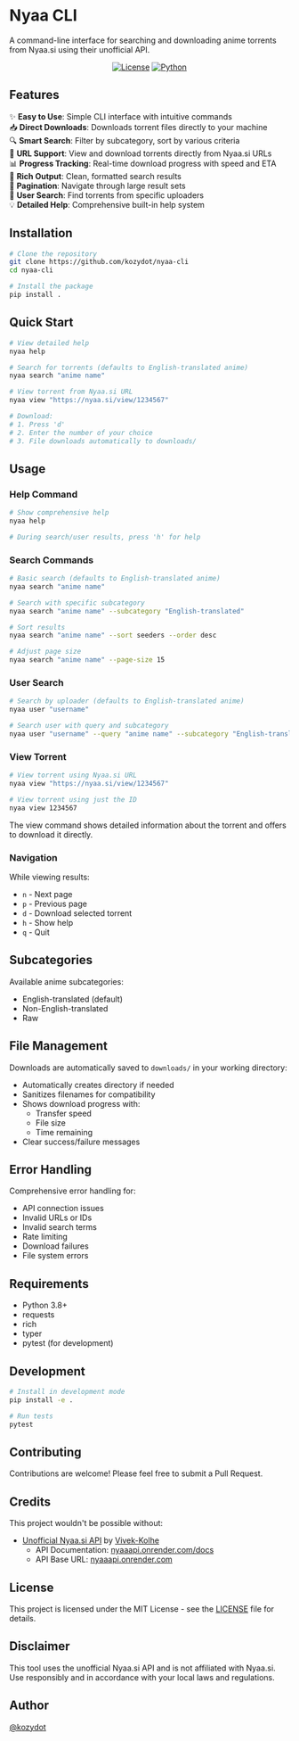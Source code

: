 # Nyaa CLI

A command-line interface for searching and downloading anime torrents from Nyaa.si using their unofficial API.

<p align="center">
<a href="https://github.com/kozydot/nyaa-cli"><img src="https://img.shields.io/github/license/kozydot/nyaa-cli?style=for-the-badge&color=blue" alt="License"></a>
<a href="https://python.org"><img src="https://img.shields.io/badge/python-3.8+-blue.svg?style=for-the-badge" alt="Python"></a>
</p>

## Features

✨ **Easy to Use**: Simple CLI interface with intuitive commands  
📥 **Direct Downloads**: Downloads torrent files directly to your machine  
🔍 **Smart Search**: Filter by subcategory, sort by various criteria  
🔗 **URL Support**: View and download torrents directly from Nyaa.si URLs  
📊 **Progress Tracking**: Real-time download progress with speed and ETA  
📝 **Rich Output**: Clean, formatted search results  
🔄 **Pagination**: Navigate through large result sets  
👤 **User Search**: Find torrents from specific uploaders  
💡 **Detailed Help**: Comprehensive built-in help system

## Installation

```bash
# Clone the repository
git clone https://github.com/kozydot/nyaa-cli
cd nyaa-cli

# Install the package
pip install .
```

## Quick Start

```bash
# View detailed help
nyaa help

# Search for torrents (defaults to English-translated anime)
nyaa search "anime name"

# View torrent from Nyaa.si URL
nyaa view "https://nyaa.si/view/1234567"

# Download:
# 1. Press 'd'
# 2. Enter the number of your choice
# 3. File downloads automatically to downloads/
```

## Usage

### Help Command

```bash
# Show comprehensive help
nyaa help

# During search/user results, press 'h' for help
```

### Search Commands

```bash
# Basic search (defaults to English-translated anime)
nyaa search "anime name"

# Search with specific subcategory
nyaa search "anime name" --subcategory "English-translated"

# Sort results
nyaa search "anime name" --sort seeders --order desc

# Adjust page size
nyaa search "anime name" --page-size 15
```

### User Search

```bash
# Search by uploader (defaults to English-translated anime)
nyaa user "username"

# Search user with query and subcategory
nyaa user "username" --query "anime name" --subcategory "English-translated"
```

### View Torrent

```bash
# View torrent using Nyaa.si URL
nyaa view "https://nyaa.si/view/1234567"

# View torrent using just the ID
nyaa view 1234567
```

The view command shows detailed information about the torrent and offers to download it directly.

### Navigation

While viewing results:
- `n` - Next page
- `p` - Previous page
- `d` - Download selected torrent
- `h` - Show help
- `q` - Quit

## Subcategories

Available anime subcategories:
- English-translated (default)
- Non-English-translated
- Raw

## File Management

Downloads are automatically saved to `downloads/` in your working directory:
- Automatically creates directory if needed
- Sanitizes filenames for compatibility
- Shows download progress with:
  - Transfer speed
  - File size
  - Time remaining
- Clear success/failure messages

## Error Handling

Comprehensive error handling for:
- API connection issues
- Invalid URLs or IDs
- Invalid search terms
- Rate limiting
- Download failures
- File system errors

## Requirements

- Python 3.8+
- requests
- rich
- typer
- pytest (for development)

## Development

```bash
# Install in development mode
pip install -e .

# Run tests
pytest
```

## Contributing

Contributions are welcome! Please feel free to submit a Pull Request.

## Credits

This project wouldn't be possible without:
- [Unofficial Nyaa.si API](https://github.com/Vivek-Kolhe/Nyaa-API) by [Vivek-Kolhe](https://github.com/Vivek-Kolhe)
  - API Documentation: [nyaaapi.onrender.com/docs](https://nyaaapi.onrender.com/docs)
  - API Base URL: [nyaaapi.onrender.com](https://nyaaapi.onrender.com/)

## License

This project is licensed under the MIT License - see the [LICENSE](LICENSE) file for details.

## Disclaimer

This tool uses the unofficial Nyaa.si API and is not affiliated with Nyaa.si. Use responsibly and in accordance with your local laws and regulations.

## Author

[@kozydot](https://github.com/kozydot)